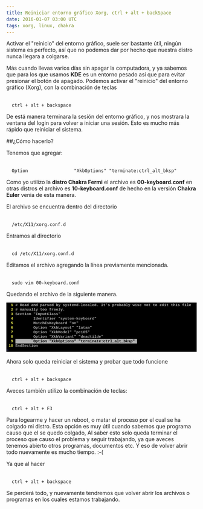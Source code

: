 ```yaml
---
title: Reiniciar entorno gráfico Xorg, ctrl + alt + backSpace
date: 2016-01-07 03:00 UTC
tags: xorg, linux, chakra
---
```


Activar el "reinicio" del entorno gráfico, suele ser bastante útil, ningún sistema es perfecto, así que no podemos dar por hecho que nuestra distro nunca llegara a colgarse. 

Más cuando llevas varios días sin apagar la computadora, y ya sabemos que para los que usamos **KDE** es un entorno pesado así que para evitar presionar el botón de apagado. Podemos activar el "reinicio" del entorno gráfico (Xorg), con la combinación de teclas

```

  ctrl + alt + backspace 

```

De está manera terminara la sesión del entorno gráfico, y nos mostrara la ventana del login para volver a iniciar una sesión. Esto es mucho más rápido que reiniciar el sistema.

##¿Cómo hacerlo?

Tenemos que agregar:

```

  Option                 "XkbOptions" "terminate:ctrl_alt_bksp"

```

Como yo utilizo la **distro Chakra Fermi** el archivo es **00-keyboard.conf**
en otras distros el archivo es  **10-keyboard.conf** de hecho en la versión **Chakra Euler**  venia de esta manera.

El archivo se encuentra dentro del directorio

```

  /etc/X11/xorg.conf.d

```

Entramos al directorio

```
  
  cd /etc/X11/xorg.conf.d

```

Editamos el archivo agregando la línea previamente mencionada.

```

  sudo vim 00-keyboard.conf

```

Quedando el archivo de la siguiente manera.

![Alt text](./images/xorg/keyboard.png)


Ahora solo queda reiniciar el sistema y probar que todo funcione

```
  
  ctrl + alt + backspace 

```


Aveces también utilizo la combinación de teclas:

```

  ctrl + alt + F3

```

Para logearme y hacer un reboot, o matar el proceso por el cual se ha colgado mi distro. Esta opción es muy útil cuando sabemos que programa causo que el se quedo colgado, Al saber esto solo queda terminar el proceso que causo el problema y seguir trabajando, ya que aveces tenemos abierto otros programas, documentos etc. Y eso de volver abrir todo nuevamente es mucho tiempo. :-(

Ya que al hacer

```

  ctrl + alt + backspace

```

Se perderá todo, y nuevamente tendremos que volver abrir los archivos o programas en los cuales estamos trabajando.

